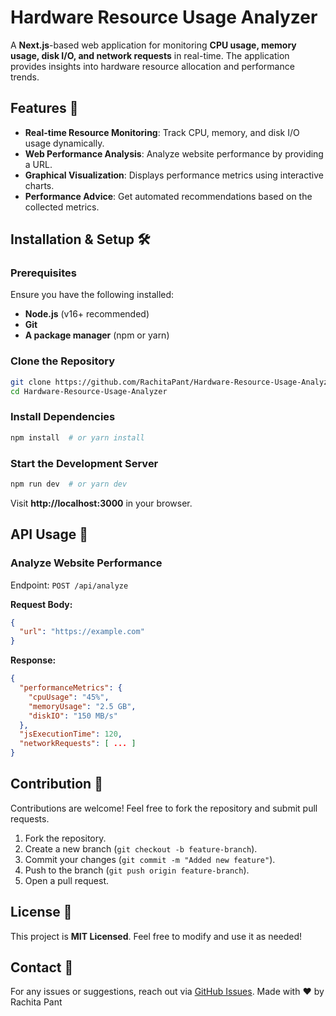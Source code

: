 # Hardware Resource Usage Analyzer

A **Next.js**-based web application for monitoring **CPU usage, memory usage, disk I/O, and network requests** in real-time. The application provides insights into hardware resource allocation and performance trends.

## Features 🚀
- **Real-time Resource Monitoring**: Track CPU, memory, and disk I/O usage dynamically.
- **Web Performance Analysis**: Analyze website performance by providing a URL.
- **Graphical Visualization**: Displays performance metrics using interactive charts.
- **Performance Advice**: Get automated recommendations based on the collected metrics.

## Installation & Setup 🛠️

### Prerequisites
Ensure you have the following installed:
- **Node.js** (v16+ recommended)
- **Git**
- **A package manager** (npm or yarn)

### Clone the Repository
```sh
git clone https://github.com/RachitaPant/Hardware-Resource-Usage-Analyzer.git
cd Hardware-Resource-Usage-Analyzer
```

### Install Dependencies
```sh
npm install  # or yarn install
```

### Start the Development Server
```sh
npm run dev  # or yarn dev
```
Visit **http://localhost:3000** in your browser.

## API Usage 📡
### Analyze Website Performance
Endpoint: `POST /api/analyze`

**Request Body:**
```json
{
  "url": "https://example.com"
}
```

**Response:**
```json
{
  "performanceMetrics": {
    "cpuUsage": "45%",
    "memoryUsage": "2.5 GB",
    "diskIO": "150 MB/s"
  },
  "jsExecutionTime": 120,
  "networkRequests": [ ... ]
}
```

## Contribution 🤝
Contributions are welcome! Feel free to fork the repository and submit pull requests.

1. Fork the repository.
2. Create a new branch (`git checkout -b feature-branch`).
3. Commit your changes (`git commit -m "Added new feature"`).
4. Push to the branch (`git push origin feature-branch`).
5. Open a pull request.

## License 📜
This project is **MIT Licensed**. Feel free to modify and use it as needed!

## Contact 📧
For any issues or suggestions, reach out via [GitHub Issues](https://github.com/RachitaPant/Hardware-Resource-Usage-Analyzer/issues).
Made with ❤️ by Rachita Pant
